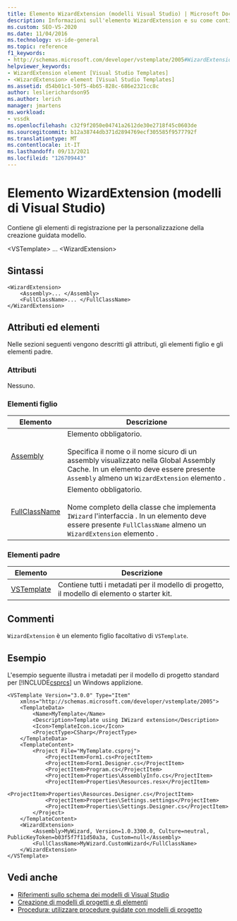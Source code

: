 ```yaml
---
title: Elemento WizardExtension (modelli Visual Studio) | Microsoft Docs
description: Informazioni sull'elemento WizardExtension e su come contiene gli elementi di registrazione per la personalizzazione della creazione guidata modello.
ms.custom: SEO-VS-2020
ms.date: 11/04/2016
ms.technology: vs-ide-general
ms.topic: reference
f1_keywords:
- http://schemas.microsoft.com/developer/vstemplate/2005#WizardExtension
helpviewer_keywords:
- WizardExtension element [Visual Studio Templates]
- <WizardExtension> element [Visual Studio Templates]
ms.assetid: d54b01c1-50f5-4b65-828c-686e2321cc8c
author: leslierichardson95
ms.author: lerich
manager: jmartens
ms.workload:
- vssdk
ms.openlocfilehash: c32f9f2050e04741a2612de30e2718f45c0603de
ms.sourcegitcommit: b12a38744db371d2894769ecf305585f9577792f
ms.translationtype: MT
ms.contentlocale: it-IT
ms.lasthandoff: 09/13/2021
ms.locfileid: "126709443"
---
```

# <a name="wizardextension-element-visual-studio-templates"></a>Elemento WizardExtension (modelli di Visual Studio)
Contiene gli elementi di registrazione per la personalizzazione della creazione guidata modello.

 \<VSTemplate> ... \<WizardExtension>

## <a name="syntax"></a>Sintassi

```
<WizardExtension>
    <Assembly>... </Assembly>
    <FullClassName>... </FullClassName>
</WizardExtension>
```

## <a name="attributes-and-elements"></a>Attributi ed elementi
 Nelle sezioni seguenti vengono descritti gli attributi, gli elementi figlio e gli elementi padre.

### <a name="attributes"></a>Attributi
 Nessuno.

### <a name="child-elements"></a>Elementi figlio

|Elemento|Descrizione|
|-------------|-----------------|
|[Assembly](../extensibility/assembly-element-visual-studio-template-wizard-extension.md)|Elemento obbligatorio.<br /><br /> Specifica il nome o il nome sicuro di un assembly visualizzato nella Global Assembly Cache. In un elemento deve essere presente `Assembly` almeno un `WizardExtension` elemento .|
|[FullClassName](../extensibility/fullclassname-element-visual-studio-template-wizard-extension.md)|Elemento obbligatorio.<br /><br /> Nome completo della classe che implementa `IWizard` l'interfaccia . In un elemento deve essere presente `FullClassName` almeno un `WizardExtension` elemento .|

### <a name="parent-elements"></a>Elementi padre

|Elemento|Descrizione|
|-------------|-----------------|
|[VSTemplate](../extensibility/vstemplate-element-visual-studio-templates.md)|Contiene tutti i metadati per il modello di progetto, il modello di elemento o starter kit.|

## <a name="remarks"></a>Commenti
 `WizardExtension` è un elemento figlio facoltativo di `VSTemplate`.

## <a name="example"></a>Esempio
 L'esempio seguente illustra i metadati per il modello di progetto standard per [!INCLUDE[csprcs](../data-tools/includes/csprcs_md.md)] un Windows applizione.

```
<VSTemplate Version="3.0.0" Type="Item"
    xmlns="http://schemas.microsoft.com/developer/vstemplate/2005">
    <TemplateData>
        <Name>MyTemplate</Name>
        <Description>Template using IWizard extension</Description>
        <Icon>TemplateIcon.ico</Icon>
        <ProjectType>CSharp</ProjectType>
    </TemplateData>
    <TemplateContent>
        <Project File="MyTemplate.csproj">
            <ProjectItem>Form1.cs<ProjectItem>
            <ProjectItem>Form1.Designer.cs</ProjectItem>
            <ProjectItem>Program.cs</ProjectItem>
            <ProjectItem>Properties\AssemblyInfo.cs</ProjectItem>
            <ProjectItem>Properties\Resources.resx</ProjectItem>
            <ProjectItem>Properties\Resources.Designer.cs</ProjectItem>
            <ProjectItem>Properties\Settings.settings</ProjectItem>
            <ProjectItem>Properties\Settings.Designer.cs</ProjectItem>
        </Project>
    </TemplateContent>
    <WizardExtension>
        <Assembly>MyWizard, Version=1.0.3300.0, Culture=neutral, PublicKeyToken=b03f5f7f11d50a3a, Custom=null</Assembly>
        <FullClassName>MyWizard.CustomWizard</FullClassName>
    </WizardExtension>
</VSTemplate>
```

## <a name="see-also"></a>Vedi anche
- [Riferimenti sullo schema dei modelli di Visual Studio](../extensibility/visual-studio-template-schema-reference.md)
- [Creazione di modelli di progetti e di elementi](../ide/creating-project-and-item-templates.md)
- [Procedura: utilizzare procedure guidate con modelli di progetto](../extensibility/how-to-use-wizards-with-project-templates.md)

